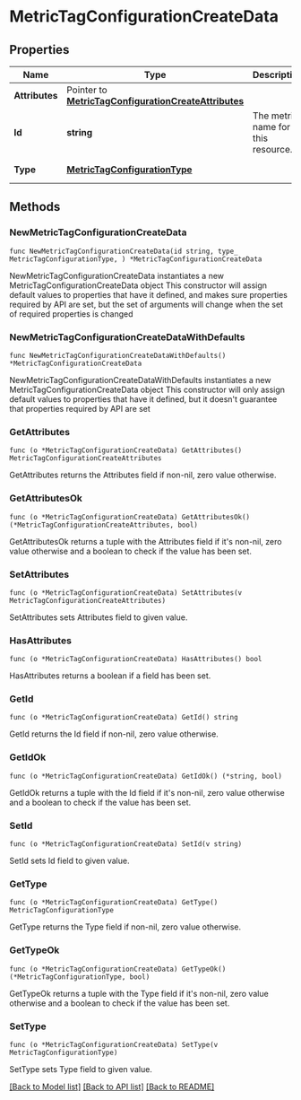 # MetricTagConfigurationCreateData

## Properties

Name | Type | Description | Notes
---- | ---- | ----------- | ------
**Attributes** | Pointer to [**MetricTagConfigurationCreateAttributes**](MetricTagConfigurationCreateAttributes.md) |  | [optional] 
**Id** | **string** | The metric name for this resource. | 
**Type** | [**MetricTagConfigurationType**](MetricTagConfigurationType.md) |  | [default to METRICTAGCONFIGURATIONTYPE_MANAGE_TAGS]

## Methods

### NewMetricTagConfigurationCreateData

`func NewMetricTagConfigurationCreateData(id string, type_ MetricTagConfigurationType, ) *MetricTagConfigurationCreateData`

NewMetricTagConfigurationCreateData instantiates a new MetricTagConfigurationCreateData object
This constructor will assign default values to properties that have it defined,
and makes sure properties required by API are set, but the set of arguments
will change when the set of required properties is changed

### NewMetricTagConfigurationCreateDataWithDefaults

`func NewMetricTagConfigurationCreateDataWithDefaults() *MetricTagConfigurationCreateData`

NewMetricTagConfigurationCreateDataWithDefaults instantiates a new MetricTagConfigurationCreateData object
This constructor will only assign default values to properties that have it defined,
but it doesn't guarantee that properties required by API are set

### GetAttributes

`func (o *MetricTagConfigurationCreateData) GetAttributes() MetricTagConfigurationCreateAttributes`

GetAttributes returns the Attributes field if non-nil, zero value otherwise.

### GetAttributesOk

`func (o *MetricTagConfigurationCreateData) GetAttributesOk() (*MetricTagConfigurationCreateAttributes, bool)`

GetAttributesOk returns a tuple with the Attributes field if it's non-nil, zero value otherwise
and a boolean to check if the value has been set.

### SetAttributes

`func (o *MetricTagConfigurationCreateData) SetAttributes(v MetricTagConfigurationCreateAttributes)`

SetAttributes sets Attributes field to given value.

### HasAttributes

`func (o *MetricTagConfigurationCreateData) HasAttributes() bool`

HasAttributes returns a boolean if a field has been set.

### GetId

`func (o *MetricTagConfigurationCreateData) GetId() string`

GetId returns the Id field if non-nil, zero value otherwise.

### GetIdOk

`func (o *MetricTagConfigurationCreateData) GetIdOk() (*string, bool)`

GetIdOk returns a tuple with the Id field if it's non-nil, zero value otherwise
and a boolean to check if the value has been set.

### SetId

`func (o *MetricTagConfigurationCreateData) SetId(v string)`

SetId sets Id field to given value.


### GetType

`func (o *MetricTagConfigurationCreateData) GetType() MetricTagConfigurationType`

GetType returns the Type field if non-nil, zero value otherwise.

### GetTypeOk

`func (o *MetricTagConfigurationCreateData) GetTypeOk() (*MetricTagConfigurationType, bool)`

GetTypeOk returns a tuple with the Type field if it's non-nil, zero value otherwise
and a boolean to check if the value has been set.

### SetType

`func (o *MetricTagConfigurationCreateData) SetType(v MetricTagConfigurationType)`

SetType sets Type field to given value.



[[Back to Model list]](../README.md#documentation-for-models) [[Back to API list]](../README.md#documentation-for-api-endpoints) [[Back to README]](../README.md)


